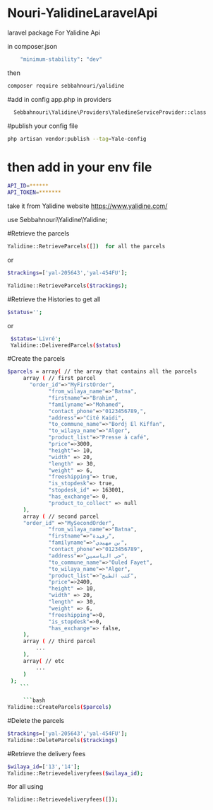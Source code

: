 # Nouri-YalidineLaravelApi

laravel package For Yalidine Api 

in composer.json 
```bash
    "minimum-stability": "dev"
```
then 
```bash
composer require sebbahnouri/yalidine
```
#add in config app.php 
in providers 
```bash
  Sebbahnouri\Yalidine\Providers\YaledineServiceProvider::class
  ```
  
  #publish your config file 
  ```bash
  php artisan vendor:publish --tag=Yale-config
 ```
 
# then add in your env file 
 ```bash
 API_ID=******
API_TOKEN=*******
```
take it from Yalidine website https://www.yalidine.com/

use Sebbahnouri\Yalidine\Yalidine;

#Retrieve the parcels
  ```bash
Yalidine::RetrieveParcels([])  for all the parcels
 ```
or
  ```bash
$trackings=['yal-205643','yal-454FU'];

Yalidine::RetrieveParcels($trackings);
  ``` 
 
 #Retrieve the Histories
  to get all
  
 ```bash
 $status=''; 
 ```
 or 
 
```bash
 $status='Livré';
 Yalidine::DeliveredParcels($status)
```
 
 #Create the parcels
 
   ```bash
 $parcels = array( // the array that contains all the parcels
        array ( // first parcel
          "order_id"=>"MyFirstOrder",
                "from_wilaya_name"=>"Batna",
                "firstname"=>"Brahim",
                "familyname"=>"Mohamed",
                "contact_phone"=>"0123456789,",
                "address"=>"Cité Kaidi",
                "to_commune_name"=>"Bordj El Kiffan",
                "to_wilaya_name"=>"Alger",
                "product_list"=>"Presse à café",
                "price"=>3000,
                "height"=> 10,
                "width" => 20,
                "length" => 30,
                "weight" => 6,
                "freeshipping"=> true,
                "is_stopdesk"=> true,
                "stopdesk_id" => 163001,
                "has_exchange"=> 0,
                "product_to_collect" => null
        ),
        array ( // second parcel
        "order_id" =>"MySecondOrder",
                "from_wilaya_name"=>"Batna",
                "firstname"=>"رفيدة",
                "familyname"=>"بن مهيدي",
                "contact_phone"=>"0123456789",
                "address"=>"حي الياسمين",
                "to_commune_name"=>"Ouled Fayet",
                "to_wilaya_name"=>"Alger",
                "product_list"=>"كتب الطبخ",
                "price"=>2400,
                "height" => 10,
                "width" => 20,
                "length" => 30,
                "weight" => 6,
                "freeshipping"=>0,
                "is_stopdesk"=>0,
                "has_exchange"=> false,
        ),
        array ( // third parcel
            ...
        ),
        array( // etc
            ...
        )
    );
       ```
      
        ```bash
 Yalidine::CreateParcels($parcels)
  ```
  
 #Delete the parcels
   ```bash
   $trackings=['yal-205643','yal-454FU'];
 Yalidine::DeleteParcels($trackings)
  ```
 
 #Retrieve the delivery fees
  ```bash
  $wilaya_id=['13','14'];
 Yalidine::Retrievedeliveryfees($wilaya_id);
  ```
 #or all using 
 
  ```bash
 Yalidine::Retrievedeliveryfees([]);
 ```



 
